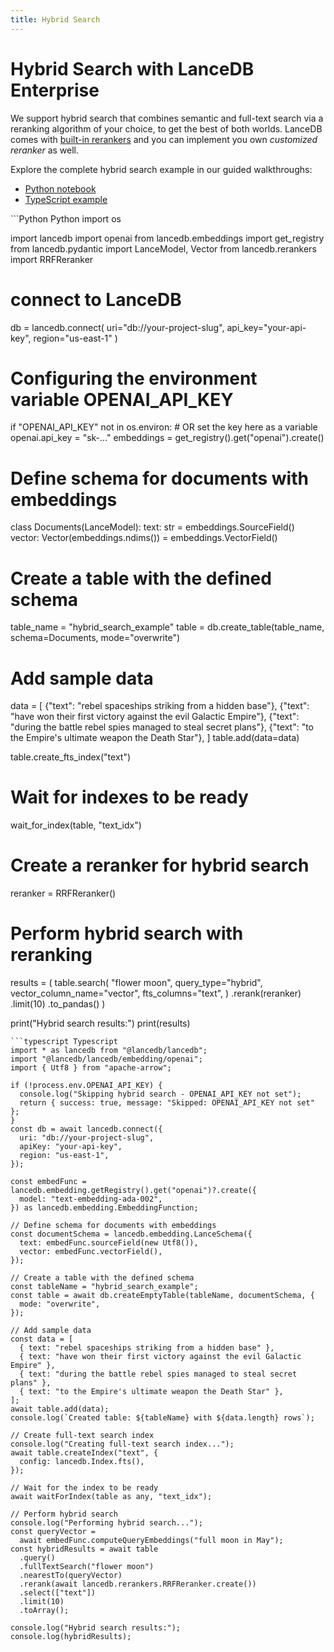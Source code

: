 ```yaml
---
title: Hybrid Search
---
```


# Hybrid Search with LanceDB Enterprise

We support hybrid search that combines semantic and full-text search via a 
reranking algorithm of your choice, to get the best of both worlds. LanceDB 
comes with [built-in rerankers](https://lancedb.github.io/lancedb/reranking/) 
and you can implement you own _customized reranker_ as well. 

Explore the complete hybrid search example in our guided walkthroughs: 
- [Python notebook](https://colab.research.google.com/github/lancedb/vectordb-recipes/blob/main/examples/saas_examples/python_notebook/Hybrid_search.ipynb) 
- [TypeScript example](https://github.com/lancedb/vectordb-recipes/tree/main/examples/saas_examples/ts_example/hybrid-search)

<CodeGroup>
```Python Python
import os

import lancedb
import openai
from lancedb.embeddings import get_registry
from lancedb.pydantic import LanceModel, Vector
from lancedb.rerankers import RRFReranker

# connect to LanceDB
db = lancedb.connect(
  uri="db://your-project-slug",
  api_key="your-api-key",
  region="us-east-1"
)

# Configuring the environment variable OPENAI_API_KEY
if "OPENAI_API_KEY" not in os.environ:
    # OR set the key here as a variable
    openai.api_key = "sk-..."
embeddings = get_registry().get("openai").create()

# Define schema for documents with embeddings
class Documents(LanceModel):
    text: str = embeddings.SourceField()
    vector: Vector(embeddings.ndims()) = embeddings.VectorField()

# Create a table with the defined schema
table_name = "hybrid_search_example"
table = db.create_table(table_name, schema=Documents, mode="overwrite")

# Add sample data
data = [
    {"text": "rebel spaceships striking from a hidden base"},
    {"text": "have won their first victory against the evil Galactic Empire"},
    {"text": "during the battle rebel spies managed to steal secret plans"},
    {"text": "to the Empire's ultimate weapon the Death Star"},
]
table.add(data=data)

table.create_fts_index("text")

# Wait for indexes to be ready
wait_for_index(table, "text_idx")

# Create a reranker for hybrid search
reranker = RRFReranker()

# Perform hybrid search with reranking
results = (
    table.search(
        "flower moon",
        query_type="hybrid",
        vector_column_name="vector",
        fts_columns="text",
    )
    .rerank(reranker)
    .limit(10)
    .to_pandas()
)

print("Hybrid search results:")
print(results)
```
```typescript Typescript
import * as lancedb from "@lancedb/lancedb";
import "@lancedb/lancedb/embedding/openai";
import { Utf8 } from "apache-arrow";

if (!process.env.OPENAI_API_KEY) {
  console.log("Skipping hybrid search - OPENAI_API_KEY not set");
  return { success: true, message: "Skipped: OPENAI_API_KEY not set" };
}
const db = await lancedb.connect({
  uri: "db://your-project-slug",
  apiKey: "your-api-key",
  region: "us-east-1",
});

const embedFunc = lancedb.embedding.getRegistry().get("openai")?.create({
  model: "text-embedding-ada-002",
}) as lancedb.embedding.EmbeddingFunction;

// Define schema for documents with embeddings
const documentSchema = lancedb.embedding.LanceSchema({
  text: embedFunc.sourceField(new Utf8()),
  vector: embedFunc.vectorField(),
});

// Create a table with the defined schema
const tableName = "hybrid_search_example";
const table = await db.createEmptyTable(tableName, documentSchema, {
  mode: "overwrite",
});

// Add sample data
const data = [
  { text: "rebel spaceships striking from a hidden base" },
  { text: "have won their first victory against the evil Galactic Empire" },
  { text: "during the battle rebel spies managed to steal secret plans" },
  { text: "to the Empire's ultimate weapon the Death Star" },
];
await table.add(data);
console.log(`Created table: ${tableName} with ${data.length} rows`);

// Create full-text search index
console.log("Creating full-text search index...");
await table.createIndex("text", {
  config: lancedb.Index.fts(),
});

// Wait for the index to be ready
await waitForIndex(table as any, "text_idx");

// Perform hybrid search
console.log("Performing hybrid search...");
const queryVector =
  await embedFunc.computeQueryEmbeddings("full moon in May");
const hybridResults = await table
  .query()
  .fullTextSearch("flower moon")
  .nearestTo(queryVector)
  .rerank(await lancedb.rerankers.RRFReranker.create())
  .select(["text"])
  .limit(10)
  .toArray();

console.log("Hybrid search results:");
console.log(hybridResults);
```
</CodeGroup>